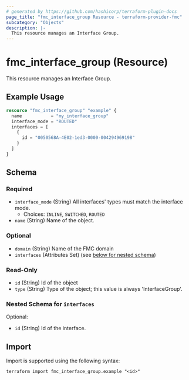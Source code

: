 ```yaml
---
# generated by https://github.com/hashicorp/terraform-plugin-docs
page_title: "fmc_interface_group Resource - terraform-provider-fmc"
subcategory: "Objects"
description: |-
  This resource manages an Interface Group.
---
```


# fmc_interface_group (Resource)

This resource manages an Interface Group.

## Example Usage

```terraform
resource "fmc_interface_group" "example" {
  name           = "my_interface_group"
  interface_mode = "ROUTED"
  interfaces = [
    {
      id = "0050568A-4E02-1ed3-0000-004294969198"
    }
  ]
}
```

<!-- schema generated by tfplugindocs -->
## Schema

### Required

- `interface_mode` (String) All interfaces' types must match the interface mode.
  - Choices: `INLINE`, `SWITCHED`, `ROUTED`
- `name` (String) Name of the object.

### Optional

- `domain` (String) Name of the FMC domain
- `interfaces` (Attributes Set) (see [below for nested schema](#nestedatt--interfaces))

### Read-Only

- `id` (String) Id of the object
- `type` (String) Type of the object; this value is always 'InterfaceGroup'.

<a id="nestedatt--interfaces"></a>
### Nested Schema for `interfaces`

Optional:

- `id` (String) Id of the interface.

## Import

Import is supported using the following syntax:

```shell
terraform import fmc_interface_group.example "<id>"
```
